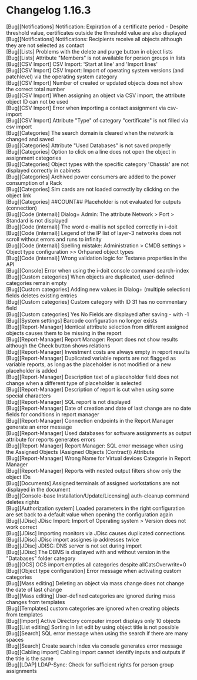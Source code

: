 # Changelog 1.16.3

[Bug][Notifications] Notification: Expiration of a certificate period - Despite threshold value, certificates outside the threshold value are also displayed<br>
[Bug][Notifications] Notifications: Recipients receive all objects although they are not selected as contact<br>
[Bug][Lists] Problems with the delete and purge button in object lists<br>
[Bug][Lists] Attribute "Members" is not available for person groups in lists<br>
[Bug][CSV Import] CSV Import: 'Start at line' and 'Import lines'<br>
[Bug][CSV Import] CSV Import: Import of operating system versions (and patchlevel) via the operating system category<br>
[Bug][CSV Import] Number of created or updated objects does not show the correct total number<br>
[Bug][CSV Import] When assigning an object via CSV import, the attribute object ID can not be used<br>
[Bug][CSV Import] Error when importing a contact assignment via csv-import<br>
[Bug][CSV Import] Attribute "Type" of category "certificate" is not filled via csv import<br>
[Bug][Categories] The search domain is cleared when the network is changed and saved<br>
[Bug][Categories] Attribute "Used Databases" is not saved properly<br>
[Bug][Categories] Option to click on a line does not open the object in assignment categories<br>
[Bug][Categories] Object types with the specific category 'Chassis' are not displayed correctly in cabinets<br>
[Bug][Categories] Archived power consumers are added to the power consumption of a Rack<br>
[Bug][Categories] Sim cards are not loaded correctly by clicking on the object link<br>
[Bug][Categories] ##COUNT## Placeholder is not evaluated for outputs (connection)<br>
[Bug][Code (internal)] Dialog+ Admin: The attribute Network > Port > Standard is not displayed<br>
[Bug][Code (internal)] The word e-mail is not spelled correctly in i-doit<br>
[Bug][Code (internal)] Legend of the IP list of layer-3 networks does not scroll without errors and runs to infinity<br>
[Bug][Code (internal)] Spelling mistake: Administration > CMDB settings > Object type configuration >> Orhpaned object types<br>
[Bug][Code (internal)] Wrong validation logic for Textarea properties in the API<br>
[Bug][Console] Error when using the i-doit console command search-index<br>
[Bug][Custom categories] When objects are duplicated, user-defined categories remain empty<br>
[Bug][Custom categories] Adding new values in Dialog+ (multiple selection) fields deletes existing entries<br>
[Bug][Custom categories] Custom category with ID 31 has no commentary field<br>
[Bug][Custom categories] Yes No Fields are displayed after saving - with -1<br>
[Bug][System settings] Barcode configuration no longer exists<br>
[Bug][Report-Manager] Identical attribute selection from different assigned objects causes them to be missing in the report<br>
[Bug][Report-Manager] Report Manager: Report does not show results although the Check button shows relations<br>
[Bug][Report-Manager] Investment costs are always empty in report results<br>
[Bug][Report-Manager] Duplicated variable reports are not flagged as variable reports, as long as the placeholder is not modified or a new placeholder is added<br>
[Bug][Report-Manager] Description text of a placeholder field does not change when a different type of placeholder is selected<br>
[Bug][Report-Manager] Description of report is cut when using some special characters<br>
[Bug][Report-Manager] SQL report is not displayed<br>
[Bug][Report-Manager] Date of creation and date of last change are no date fields for conditions in report manager<br>
[Bug][Report-Manager] Connection endpoints in the Report Manager generate an error message<br>
[Bug][Report-Manager] Used databases for software assignments as output attribute for reports generates errors<br>
[Bug][Report-Manager] Report Manager: SQL error message when using the Assigned Objects (Assigned Objects (Contract)) Attribute<br>
[Bug][Report-Manager] Wrong Name for Virtual devices Categorie in Report Manager<br>
[Bug][Report-Manager] Reports with nested output filters show only the object IDs<br>
[Bug][Documents] Assigned terminals of assigned workstations are not displayed in the document<br>
[Bug][Console-base Installation/Update/Licensing] auth-cleanup command deletes rights<br>
[Bug][Authorization system] Loaded parameters in the right configuration are set back to a default value when opening the configuration again<br>
[Bug][JDisc] JDisc Import: Import of Operating system > Version does not work correct<br>
[Bug][JDisc] Importing monitors via JDisc causes duplicated connections<br>
[Bug][JDisc] JDisc import assignes ip addresses twice<br>
[Bug][JDisc] JDISC: DNS server is not set during import<br>
[Bug][JDisc] The DBMS is displayed with and without version in the "Databases" folder category<br>
[Bug][OCS] OCS import empties all categories despite allCatsOverwrite=0<br>
[Bug][Object type configuration] Error message when activating custom categories<br>
[Bug][Mass editing] Deleting an object via mass change does not change the date of last change<br>
[Bug][Mass editing] User-defined categories are ignored during mass changes from templates<br>
[Bug][Templates] custom categories are ignored when creating objects from templates<br>
[Bug][Import] Active Directory computer import displays only 10 objects<br>
[Bug][List editing] Sorting in list edit by using object title is not possible<br>
[Bug][Search] SQL error message when using the search if there are many spaces<br>
[Bug][Search] Create search index via console generates error message<br>
[Bug][Cabling import] Cabling import cannot identify inputs and outputs if the title is the same<br>
[Bug][LDAP] LDAP-Sync: Check for sufficient rights for person group assignments<br>
